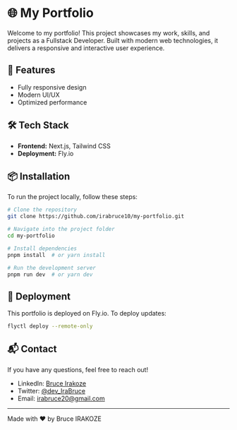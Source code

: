 # 🌐 My Portfolio

Welcome to my portfolio! This project showcases my work, skills, and projects as a Fullstack Developer. Built with modern web technologies, it delivers a responsive and interactive user experience.

## 🚀 Features

- Fully responsive design
- Modern UI/UX
- Optimized performance

## 🛠️ Tech Stack

- **Frontend:** Next.js, Tailwind CSS
- **Deployment:** Fly.io

## 📦 Installation

To run the project locally, follow these steps:

```sh
# Clone the repository
git clone https://github.com/irabruce10/my-portfolio.git

# Navigate into the project folder
cd my-portfolio

# Install dependencies
pnpm install  # or yarn install

# Run the development server
pnpm run dev  # or yarn dev
```

## 🚀 Deployment

This portfolio is deployed on Fly.io. To deploy updates:

```sh
flyctl deploy --remote-only
```

## 📬 Contact

If you have any questions, feel free to reach out!

- LinkedIn: [Bruce Irakoze](https://www.linkedin.com/in/bruce-irakoze-421816230/)
- Twitter: [@dev_IraBruce](https://x.com/dev_IraBruce)
- Email: [irabruce20@gmail.com](mailto:irabruce20@gmail.com)

---

Made with ❤️ by Bruce IRAKOZE
